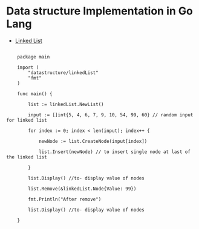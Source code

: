 #  Data structure Implementation in Go Lang 


- [Linked List](https://github.com/kunaltaitkar/datastructure/tree/master/linkedList)

```

    package main

    import (
    	"datastructure/linkedList"
    	"fmt"
    )

    func main() {

    	list := linkedList.NewList()

    	input := []int{5, 4, 6, 7, 9, 10, 54, 99, 60} // random input for linked list

    	for index := 0; index < len(input); index++ {

    		newNode := list.CreateNode(input[index])

    		list.Insert(newNode) // to insert single node at last of the linked list

    	}

    	list.Display() //to- display value of nodes

    	list.Remove(&linkedList.Node{Value: 99})

    	fmt.Println("After remove")

    	list.Display() //to- display value of nodes

    }



```
